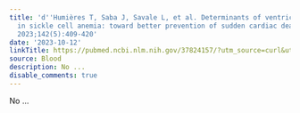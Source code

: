 ```yaml
---
title: 'd''Humières T, Saba J, Savale L, et al. Determinants of ventricular arrhythmias
  in sickle cell anemia: toward better prevention of sudden cardiac death. Blood.
  2023;142(5):409-420'
date: '2023-10-12'
linkTitle: https://pubmed.ncbi.nlm.nih.gov/37824157/?utm_source=curl&utm_medium=rss&utm_campaign=journals&utm_content=7603509&fc=None&ff=20231012180716&v=2.17.9.post6+86293ac
source: Blood
description: No ...
disable_comments: true
---
```

No ...